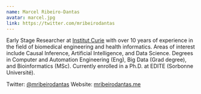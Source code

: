 ```yaml
---
name: Marcel Ribeiro-Dantas
avatar: marcel.jpg
link: https://twitter.com/mribeirodantas
---
```


Early Stage Researcher at [Institut Curie](https://intstitut-curie.org) with
over 10 years of experience in the field of biomedical engineering and health
informatics. Areas of interest include Causal Inference, Artificial
Intelligence, and Data Science. Degrees in Computer and Automation Engineering
(Eng), Big Data (Grad degree), and Bioinformatics (MSc). Currently enrolled in a
Ph.D. at EDITE (Sorbonne Université).

Twitter: [@mribeirodantas](https://twitter.com/mribeirodantas) Website:
[mribeirodantas.me](https://mribeirodantas.me)
